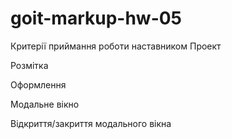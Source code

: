 # goit-markup-hw-05


<!-- Створи репозиторій goit-markup-hw-05. -->
<!-- Склонуй створений репозиторій і скопіюй в нього файли попередньої роботи. -->
<!-- Додай анімацію декоративних ефектів для сторінок макета домашнього завдання #5. -->
<!-- Налаштуй GitHub Pages і додай посилання на живу сторінку в шапку GitHub-репозиторія. -->
Критерії приймання роботи наставником
Проект
<!-- «A1» Всі стилі написані в одному файлі styles.css, який знаходиться в папці css. -->

<!-- «A2» Вихідний код відформатований за допомогою Prettier. -->

<!-- «A3» Всі зображення та текстовий контент взяті з макета. -->

<!-- «A4» На всіх HTML-сторінках підключений нормалізатор стилів modern-normalize. -->

<!-- «A5» Код написаний з дотриманням настанови. -->

<!-- «A6» Скрипт модального вікна підключений в HTML окремим файлом modal.js. -->

Розмітка
<!-- «B1» Виконана HTML-розмітка всіх елементів макету. -->

<!-- «B2» Теги використані відповідно до їх семантичного змісту. -->

Оформлення
<!-- «C1» Для всіх ефектів ховер і фокуса (колір, фон, тінь) зроблені переходи. Час - 250ms, функція розподілу часу - cubic-bezier(0.4, 0, 0.2, 1). -->

<!-- «C2» У переходах та анімаціях явно зазначені анімовані властивості. Ніде немає значення all. -->

<!-- «C3» В секції Чим ми займаємось текст з фоном спозиційований поверх зображення. -->

<!-- «C4» В головній навігації, за допомогою псевдоелемента ::after, зроблено підкреслення посилання поточної сторінки (на якій зараз знаходиться користувач). -->

<!-- «C5» Синій оверлей з текстом на картках сторінки Портфоліо з'являється при ховері в будь-якому місці картки. -->

<!-- «C6» Синій оверлей в картках сторінки Портфоліо виїжджає знизу, як показано на відео. -->

<!-- «C7» У псевдоелементів відсутній текстовий контент у властивості content. Вони використані виключно для декоративного оформлення. -->

Модальне вікно
<!-- «D1» Виконана розмітка і оформлення «бекдропа» (темного напівпрозорого фону) модального вікна. -->

<!-- «D2» «Бекдроп» заповнює 100% висоти і ширини в'юпорту браузера і фіксований в ньому. -->

<!-- «D3» Виконана розмітка і оформлення модального вікна. -->

<!-- «D4» Модальне вікно вертикально і горизонтально спозиційоване посередині бекдропа. -->

<!-- «D5» Виконана розмітка і оформлення кнопки закриття модального вікна у верхньому правому куті. -->

<!-- «D6» Спочатку модальне вікно і бекдроп приховані за допомогою класу is-hidden на бекдропі, в селекторі якого використовуються властивості visibility, opacity і pointer-events. -->

<!-- «D7» Якщо прибрати з бекдропа клас is-hidden - з'являється бекдроп і модальне вікно. -->

<!-- «D8» Поява і приховування модального вікна анімовано за допомогою переходу з довільним ефектом, наприклад scale або translate, і opacity. -->

Відкриття/закриття модального вікна
<!-- Модальне вікно з формою заявки відкривається по натисканню на кнопку "Замовити послугу". Для того щоб скрипт спрацював, необхідно додати до розмітки спеціальні атрибути, за якими скрипт шукає елементи: -->

<!-- data-modal-open - на кнопку відкриття модального вікна. -->
<!-- data-modal-close - на кнопку закриття модального вікна. -->
<!-- data-modal - на бекдроп модального вікна. -->
<!-- Після чого, перед закриваючим тегом body додати тег script з посиланням на файл скрипту для модально вікна.  -->